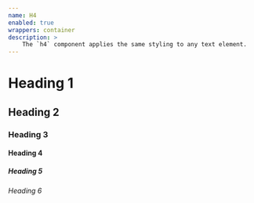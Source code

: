 ```yaml
---
name: H4
enabled: true
wrappers: container
description: >
    The `h4` component applies the same styling to any text element.
---
```


<h1 class="h4">Heading 1</h1>
<h2 class="h4">Heading 2</h2>
<h3 class="h4">Heading 3</h3>
<h4>Heading 4</h4>
<h5 class="h4">Heading 5</h5>
<h6 class="h4">Heading 6</h6>
